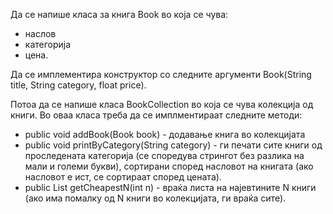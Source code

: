 Да се напише класа за книга Book во која се чува:

- наслов
- категорија
- цена.


Да се имплементира конструктор со следните аргументи Book(String title, String category, float price).

Потоа да се напише класа BookCollection во која се чува колекција од книги. Во оваа класа треба да се имплментираат следните методи:

- public void addBook(Book book) - додавање книга во колекцијата
- public void printByCategory(String category) - ги печати сите книги од проследената категорија (се споредува стрингот без разлика на мали и големи букви), сортирани според насловот на книгата (ако насловот е ист, се сортираат според цената).
- public List<Book> getCheapestN(int n) - враќа листа на најевтините N книги (ако има помалку од N книги во колекцијата, ги враќа сите).
